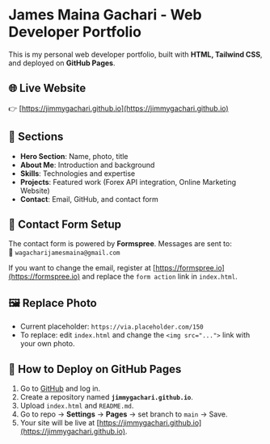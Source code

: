 # James Maina Gachari - Web Developer Portfolio

This is my personal web developer portfolio, built with **HTML, Tailwind CSS**, and deployed on **GitHub Pages**.

## 🌐 Live Website
👉 [https://jimmygachari.github.io](https://jimmygachari.github.io)

## 📂 Sections
- **Hero Section**: Name, photo, title
- **About Me**: Introduction and background
- **Skills**: Technologies and expertise
- **Projects**: Featured work (Forex API integration, Online Marketing Website)
- **Contact**: Email, GitHub, and contact form

## 📧 Contact Form Setup
The contact form is powered by **Formspree**. Messages are sent to:  
📧 `wagacharijamesmaina@gmail.com`  

If you want to change the email, register at [https://formspree.io](https://formspree.io) and replace the `form action` link in `index.html`.

## 🖼️ Replace Photo
- Current placeholder: `https://via.placeholder.com/150`  
- To replace: edit `index.html` and change the `<img src="...">` link with your own photo.

## 🚀 How to Deploy on GitHub Pages
1. Go to [GitHub](https://github.com) and log in.
2. Create a repository named **`jimmygachari.github.io`**.
3. Upload `index.html` and `README.md`.
4. Go to repo → **Settings** → **Pages** → set branch to `main` → Save.
5. Your site will be live at [https://jimmygachari.github.io](https://jimmygachari.github.io).
